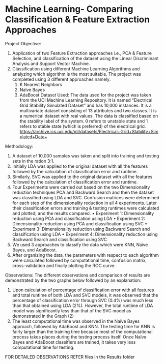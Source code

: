# Machine Learning- Comparing Classification & Feature Extraction Approaches

Project Objective:
1. Application of two Feature Extraction approaches i.e., PCA & Feature Selection, and classification of the dataset using the Linear Discriminant Analysis and Support Vector Machine.
2. Classification using different Machine Learning Algorithms and analyzing which algorithm is the most suitable.
    The project was completed using 3 different approaches namely:
    1. K Nearest Neighbors
    2. Naïve Bayes
    3. AdaBoost
Dataset Used:
The data used for the project was taken from the UCI Machine Learning Repository. It is named “Electrical Grid Stability Simulated Dataset” and has 10,000 instances. It is a multivariate dataset consisting of 13 attributes and two classes. It is a numerical dataset with real values. The data is classified based on the stability label of the system. 0 refers to unstable state and 1 refers to stable state (which is preferred) of the electrical grid.
https://archive.ics.uci.edu/ml/datasets/Electrical+Grid+Stability+Simulated+Data+

Methodology:
1. A dataset of 10,000 samples was taken and split into training and testing sets in the ration 3:1.
2. Initially LDA was applied to the original dataset with all the features followed by the calculation of classification error and runtime.
3. Similarly, SVC was applied to the original dataset with all the features followed by the calculation of classification error and runtime.
4. Four Experiments were carried out based on the two Dimensionality reduction techniques PCA and Backward Search and then the dataset was classified using LDA and SVC. Confusion matrices were determined for each step of the dimensionality reduction in all 4 experiments. Later their classification errors and training & testing runtimes were calculated and plotted, and the results compared.
• Experiment 1: Dimensionality reduction using PCA and classification using LDA
• Experiment 2: Dimensionality reduction using PCA and classification using SVC
• Experiment 3: Dimensionality reduction using Backward Search and classification using LDA
• Experiment 4: Dimensionality reduction using Backward Search and classification using SVC
5. We used 3 approaches to classify the data which were KNN, Naïve Bayes, and AdaBoost.
6. After organizing the data, the parameters with respect to each algorithm were calculated followed by computational time, confusion matrix, cross-validation and finally plotting the ROC curve.

Observations:
The different observations and comparison of results are demonstrated by the two graphs below followed by an explanation:
1. Upon calculation of percentage of classification error with all features and total runtime of both LDA and SVC models, it was observed that the percentage of classification error through SVC (0.4%) was much less than that obtained using LDA (2%). However, the total runtime of LDA model was significantly less than that of the SVC model as demonstrated in the Graph (2)
2. The least computational time was observed in the Naïve Bayes approach, followed by AdaBoost and KNN. The testing time for KNN is fairly larger than the training time because most of the computational process takes places during the testing process itself. Once Naïve Bayes and AdaBoost classifiers are trained, it takes very less computational time for testing.

FOR DETAILED OBSERVATIONS REFER files in the Results folder
